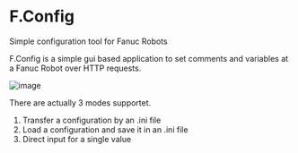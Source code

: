 # F.Config
Simple configuration tool for Fanuc Robots


F.Config is a simple gui based application to set comments and variables at a Fanuc Robot over HTTP requests.

![image](https://github.com/SyxSmiley/F.Config/assets/101479924/d39835e1-7644-40f2-a1e4-8205c3ae16c0)

There are actually 3 modes supportet.

1. Transfer a configuration by an .ini file
2. Load a configuration and save it in an .ini file
3. Direct input for a single value

